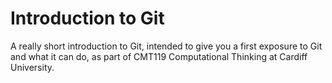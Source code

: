 # Introduction to Git

A really short introduction to Git, intended to give you a first exposure to Git and what it can do, as part of CMT119 Computational Thinking at Cardiff University.
